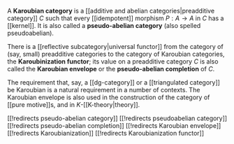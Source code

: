 A __Karoubian category__ is a [[additive and abelian categories|preadditive category]] $C$ such that every [[idempotent]] morphism $P: A \to A$ in $C$ has a [[kernel]]. It is also called a __pseudo-abelian category__ (also spelled pseudoabelian).

There is a [[reflective subcategory|universal functor]] from the category of (say, small) preadditive categories to the category of Karoubian categories, the __Karoubinization functor__; its value on a preadditive category $C$ is also called the __Karoubian envelope__ or the __pseudo-abelian completion__ of $C$. 

The requirement that, say, a [[dg-category]] or a [[triangulated category]] be Karoubian is a natural requirement in a number of contexts. The Karoubian envelope is also used in the construction of the category of [[pure motive]]s, and in $K$-[[K-theory|theory]].


[[!redirects pseudo-abelian category]]
[[!redirects pseudoabelian category]]
[[!redirects pseudo-abelian completion]]
[[!redirects Karoubian envelope]]
[[!redirects Karoubianization]]
[[!redirects Karoubianization functor]]